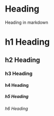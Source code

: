# Heading

Heading in markdown

# h1 Heading

## h2 Heading

### h3 Heading

#### h4 Heading

##### h5 Heading

###### h6 Heading
